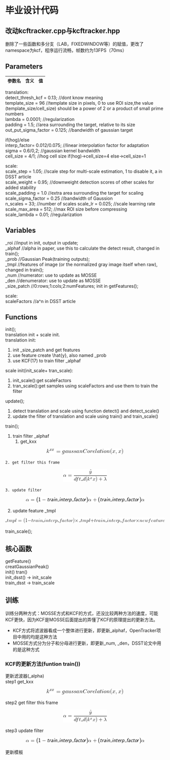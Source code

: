 # 毕业设计代码

## 改动kcftracker.cpp与kcftracker.hpp
删除了一些函数和多分支（LAB，FIXEDWINDOW等）的赋值，更改了namespace为kcf，程序运行流畅，帧数约为13FPS（70ms）

## Parameters
|参数名|含义|值|
|:-:|:-:|:-:|
translation:  
detect_thresh_kcf = 0.13;		//dont know meaning  
template\_size = 96   			//template size in pixels, 0 to use ROI size,the value (template_size/cell_size) should be a power of 2 or a product of small prime numbers  
lambda = 0.0001;				//regularization  
padding = 1.5;					//area surrounding the target, relative to its size  
out_put_sigma_factor = 0.125;	//bandwidth of gaussian target  

if(hog)/else  
interp_factor= 0.012/0.075;		//linear interpolation factor for adaptation  
sigma = 0.6/0,2;				//gaussian kernel bandwidth  
cell\_size = 4/1; 				//hog cell size if(hog)->cell_size=4 else->cell_size=1  


scale:  
scale_step = 1.05;				//scale step for multi-scale estimation, 1 to disable it, a in DSST article  
scale_weight = 0.95;			//downweight detection scores of other   scales for added stability  
scale_padding = 1.0				//extra area surrounding the target for scaling  
scale_sigma_factor = 0.25		//bandwidth of Gaussion  
n_scales = 33;  				//number of scales
scale_lr = 0.025;				//scale learning rate  
scale_max_area = 512;			//max ROI size before compressing  
scale_lambda = 0.01;			//regularization  


## Variables
_roi			//input in init, output in update;  
_alphaf			//alpha in paper, use this to calculate the detect result, changed in train();  
_prob	  		//Gaussian Peak(training outputs);  
_tmpl	  		//features of image (or the normalized gray image itself  when raw), changed in train();  
_num	   		//numerator: use to update as MOSSE  
_den	   		//denumerator: use to update as MOSSE  
_size_patch		//0:rows;1:cols;2:numFeatures; init in getFeatures();  

scale:  
scaleFactors	//a^n in DSST article

## Functions
init();  
translation init + scale init.  
translation init:  
1. init _size_patch and get features  
2. use feature create \hat{y}, also named _prob
3. use KCF(17) to train filter _alphaf  

scale init(init_scale+ tran_scale):  
1. init_scale():get scaleFactors  
2. tran_scale():get samples using scaleFactors and use them to train the filter  

update();  
1. detect translation and scale using function detect() and detect_scale()
2. update the filter of translation and scale using train() and train_scale()

train();  
1. train filter _alphaf
	1. get_kxx  
<p align="center">
    <img src="equation/get_kxx.png"> 
</p>

	2. get filter this frame  
<p align="center">
    <img src="equation/get filter.png"> 
</p>

	3. update filter  
<p align="center">
    <img src="equation/update_filter.png"> 
</p>

2. update feature _tmpl  
<p align="center">
    <img src="equation/update_tmpl.png"> 
</p>



train_scale();  


## 核心函数
getFeature()  
creatGaussianPeak()  
init()
tran()  
init_dsst()	-> init_scale  
train_dsst  ->  train_scale  

## 训练
训练分两种方式：MOSSE方式和KCF的方式，还没比较两种方法的速度，可能KCF更快，因为KCF是MOSSE后面提出的弄懂了KCF的原理提出的更新方法。
- KCF方式将滤波器看成一个整体进行更新，即更新_alphaf，OpenTracker项目中用的均是这种方法
- MOSSE方式分为分子和分母进行更新，即更新_num, _den，DSST论文中用的是这种方式
### KCF的更新方法(funtion train())
更新滤波器(_alpha)  
step1 get_kxx
<p align="center">
    <img src="equation/get_kxx.png"> 
</p>
step2 get filter this frame
<p align="center">
    <img src="equation/get filter.png"> 
</p>
step3 update filter
<p align="center">
    <img src="equation/update_filter.png"> 
</p>
更新模板


